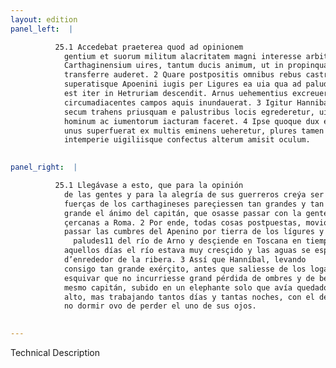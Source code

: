 ```yaml
---
layout: edition
panel_left:  |

          25.1 Accedebat praeterea quod ad opinionem
            gentium et suorum militum alacritatem magni interesse arbitrabatur tantas uideri
            Carthaginensium uires, tantum ducis animum, ut in propinquas Romanae urbi regiones arma
            transferre auderet. 2 Quare postpositis omnibus rebus castra mouit,
            superatisque Apoenini iugis per Ligures ea uia qua ad paludes ac planiciem fluminis Arni
            est iter in Hetruriam descendit. Arnus uehementius excreuerat per eos dies, atque omnes
            circumadiacentes campos aquis inundauerat. 3 Igitur Hannibal tantum exercitum
            secum trahens priusquam e palustribus locis egrederetur, uitare non potuit quin ingentem
            hominum ac iumentorum iacturam faceret. 4 Ipse quoque dux etsi elephanto, qui
            unus superfuerat ex multis eminens ueheretur, plures tamen dies ac noctes aeris
            intemperie uigiliisque confectus alterum amisit oculum.
        

panel_right:  |

          25.1 Llegávase a esto, que para la opinión
            de las gentes y para la alegría de sus guerreros creýa ser muy provechoso que las
            fuerças de los carthagineses pareçiessen tan grandes y tan
            grande el ánimo del capitán, que osasse passar con la gente de armas en las tierras
            çercanas a Roma. 2 Por ende, todas cosas postpuestas, movió el real y fue
            passar las cumbres del Apenino por tierra de los lígures y aquella vía que va a las
              paludes11 del río de Arno y desçiende en Toscana en tiempo que por
            aquellos días el río estava muy cresçido y las aguas se esparzían por todos los campos
            d’enrededor de la ribera. 3 Assí que Hanníbal, levando
            consigo tan grande exérçito, antes que saliesse de los logares paludosos no pudo
            esquivar que no incurriesse grand pérdida de ombres y de bestias. 4 Y el
            mesmo capitán, subido en un elephante solo que avía quedado de muchos, yva puesto en
            alto, mas trabajando tantos días y tantas noches, con el destempramiento del ayre y el
            no dormir ovo de perder el uno de sus ojos.
        

---
```


 Technical Description 

        